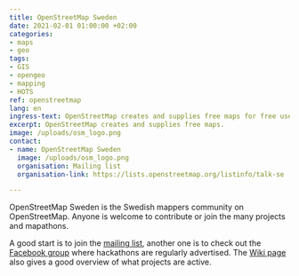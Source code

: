 ```yaml
---
title: OpenStreetMap Sweden
date: 2021-02-01 01:00:00 +02:00
categories:
- maps
- geo
tags:
- GIS
- opengeo
- mapping
- HOTS
ref: openstreetmap
lang: en
ingress-text: OpenStreetMap creates and supplies free maps for free use.
excerpt: OpenStreetMap creates and supplies free maps.
image: /uploads/osm_logo.png
contact:
- name: OpenStreetMap Sweden
  image: /uploads/osm_logo.png
  organisation: Mailing list
  organisation-link: https://lists.openstreetmap.org/listinfo/talk-se

---
```

OpenStreetMap Sweden is the Swedish mappers community on OpenStreetMap. Anyone is welcome to contribute or join the many projects and mapathons.

A good start is to join the [mailing list](https://lists.openstreetmap.org/listinfo/talk-se), another one is to check out the [Facebook group](https://www.facebook.com/groups/osmsweden/) where hackathons are regularly advertised. The [Wiki page](https://wiki.openstreetmap.org/wiki/Sweden#Aktuella_projekt) also gives a good overview of what projects are active.
